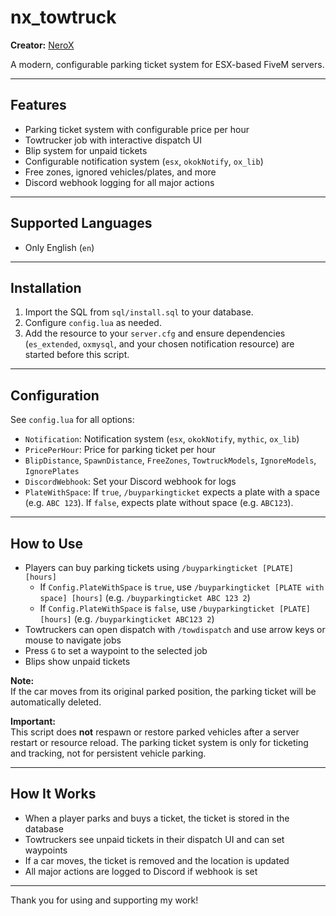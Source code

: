# nx_towtruck

**Creator:** [NeroX](https://github.com/neroxservice)

A modern, configurable parking ticket system for ESX-based FiveM servers.

---

## Features

- Parking ticket system with configurable price per hour
- Towtrucker job with interactive dispatch UI
- Blip system for unpaid tickets
- Configurable notification system (`esx`, `okokNotify`, `ox_lib`)
- Free zones, ignored vehicles/plates, and more
- Discord webhook logging for all major actions

---

## Supported Languages

- Only English (`en`)

---

## Installation

1. Import the SQL from `sql/install.sql` to your database.
2. Configure `config.lua` as needed.
3. Add the resource to your `server.cfg` and ensure dependencies (`es_extended`, `oxmysql`, and your chosen notification resource) are started before this script.

---

## Configuration

See `config.lua` for all options:

- `Notification`: Notification system (`esx`, `okokNotify`, `mythic`, `ox_lib`)
- `PricePerHour`: Price for parking ticket per hour
- `BlipDistance`, `SpawnDistance`, `FreeZones`, `TowtruckModels`, `IgnoreModels`, `IgnorePlates`
- `DiscordWebhook`: Set your Discord webhook for logs
- `PlateWithSpace`: If `true`, `/buyparkingticket` expects a plate with a space (e.g. `ABC 123`). If `false`, expects plate without space (e.g. `ABC123`).

---

## How to Use

- Players can buy parking tickets using `/buyparkingticket [PLATE] [hours]`
  - If `Config.PlateWithSpace` is `true`, use `/buyparkingticket [PLATE with space] [hours]` (e.g. `/buyparkingticket ABC 123 2`)
  - If `Config.PlateWithSpace` is `false`, use `/buyparkingticket [PLATE] [hours]` (e.g. `/buyparkingticket ABC123 2`)
- Towtruckers can open dispatch with `/towdispatch` and use arrow keys or mouse to navigate jobs
- Press `G` to set a waypoint to the selected job
- Blips show unpaid tickets

**Note:**  
If the car moves from its original parked position, the parking ticket will be automatically deleted.

**Important:**  
This script does **not** respawn or restore parked vehicles after a server restart or resource reload. The parking ticket system is only for ticketing and tracking, not for persistent vehicle parking.  

---

## How It Works

- When a player parks and buys a ticket, the ticket is stored in the database
- Towtruckers see unpaid tickets in their dispatch UI and can set waypoints
- If a car moves, the ticket is removed and the location is updated
- All major actions are logged to Discord if webhook is set

---

Thank you for using and supporting my work!

